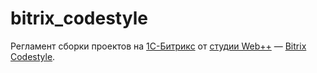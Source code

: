 # bitrix_codestyle
Регламент сборки проектов на [1С-Битрикс](http://1c-bitrix.ru) от [студии Web++](http://www.webpp.ru) — [Bitrix Codestyle](https://github.com/webppGit/bitrix_codestyle/blob/master/bitrix_codestyle.md).
